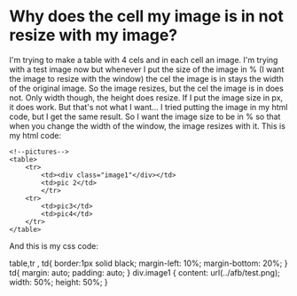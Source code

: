 
# Why does the cell my image is in not resize with my image?

I'm trying to make a table with 4 cels and in each cell an image. I'm trying with a test image now but whenever I put the size of the image in % (I want the image to resize with the window) the cel the image is in stays the width of the original  image. So the image resizes, but the cel the image is in does not. Only width though, the height does resize. If I put the image size in px, it does work. But that's not what I want... I tried putting the image in my html code, but I get the same result. So I want the image size to be in % so that when you change the width of the window, the image resizes with it.
This is my html code:

    <!--pictures-->
    <table>
        <tr>
            <td><div class="image1"</div></td>
            <td>pic 2</td>
            </tr>
        <tr>
            <td>pic3</td>
            <td>pic4</td>
        </tr>
    </table>

        

And this is my css code:

table,tr , td{
    border:1px solid black;
    margin-left: 10%;
    margin-bottom: 20%;
}
td{
    margin: auto;
    padding: auto;
}
div.image1 {
    content: url(../afb/test.png);
    width: 50%;
    height: 50%;
}



        